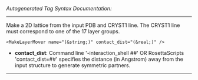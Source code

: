 _Autogenerated Tag Syntax Documentation:_

---
Make a 2D lattice from the input PDB and CRYST1 line. The CRYST1 line must correspond to one of the 17 layer groups.

```
<MakeLayerMover name="(&string;)" contact_dist="(&real;)" />
```

-   **contact_dist**: Command line '-interaction_shell ##' OR RosettaScripts 'contact_dist=##' specifies the distance (in Angstrom) away from the input structure to generate symmetric partners.

---
